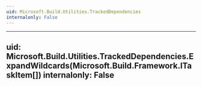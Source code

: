 ```yaml
---
uid: Microsoft.Build.Utilities.TrackedDependencies
internalonly: False
---
```


---
uid: Microsoft.Build.Utilities.TrackedDependencies.ExpandWildcards(Microsoft.Build.Framework.ITaskItem[])
internalonly: False
---
